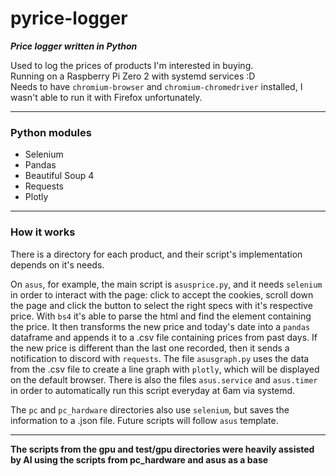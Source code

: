 # pyrice-logger
***Price logger written in Python***

Used to log the prices of products I'm interested in buying.  
Running on a Raspberry Pi Zero 2 with systemd services :D  
Needs to have `chromium-browser` and `chromium-chromedriver` installed, I wasn't able to run it with Firefox unfortunately.
___
### Python modules 
- Selenium
- Pandas
- Beautiful Soup 4
- Requests
- Plotly
___
### How it works
There is a directory for each product, and their script's implementation depends on it's needs.

On `asus`, for example, the main script is `asusprice.py`, and it needs `selenium` in order to interact with the page: click to accept the cookies, scroll down the page and click the button to select the right specs with it's respective price. With `bs4` it's able to parse the html and find the element containing the price. It then transforms the new price and today's date into a `pandas` dataframe and appends it to a .csv file containing prices from past days. If the new price is different than the last one recorded, then it sends a notification to discord with `requests`. The file `asusgraph.py` uses the data from the .csv file to create a line graph with `plotly`, which will be displayed on the default browser. There is also the files `asus.service` and `asus.timer` in order to automatically run this script everyday at 6am via systemd. 

The `pc` and `pc_hardware` directories also use `selenium`, but saves the information to a .json file. Future scripts will follow `asus` template. 
___
**The scripts from the gpu and test/gpu directories were heavily assisted by AI using the scripts from pc_hardware and asus as a base**
